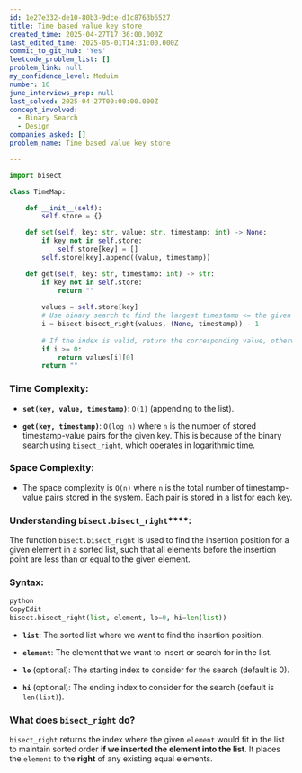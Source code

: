 ```yaml
---
id: 1e27e332-de10-80b3-9dce-d1c8763b6527
title: Time based value key store
created_time: 2025-04-27T17:36:00.000Z
last_edited_time: 2025-05-01T14:31:00.000Z
commit_to_git_hub: 'Yes'
leetcode_problem_list: []
problem_link: null
my_confidence_level: Meduim
number: 16
june_interviews_prep: null
last_solved: 2025-04-27T00:00:00.000Z
concept_involved:
  - Binary Search
  - Design
companies_asked: []
problem_name: Time based value key store

---
```


```python
import bisect

class TimeMap:

    def __init__(self):
        self.store = {}

    def set(self, key: str, value: str, timestamp: int) -> None:
        if key not in self.store:
            self.store[key] = []
        self.store[key].append((value, timestamp))

    def get(self, key: str, timestamp: int) -> str:
        if key not in self.store:
            return ""
        
        values = self.store[key]
        # Use binary search to find the largest timestamp <= the given timestamp
        i = bisect.bisect_right(values, (None, timestamp)) - 1
        
        # If the index is valid, return the corresponding value, otherwise return ""
        if i >= 0:
            return values[i][0]
        return ""

```

### **Time Complexity:**

*   **`set(key, value, timestamp)`**: `O(1)` (appending to the list).

*   **`get(key, timestamp)`**: `O(log n)` where `n` is the number of stored timestamp-value pairs for the given key. This is because of the binary search using `bisect_right`, which operates in logarithmic time.

### **Space Complexity:**

*   The space complexity is `O(n)` where `n` is the total number of timestamp-value pairs stored in the system. Each pair is stored in a list for each key.

### **Understanding** **`bisect.bisect_right`\*\*\*\*:**

The function `bisect.bisect_right` is used to find the insertion position for a given element in a sorted list, such that all elements before the insertion point are less than or equal to the given element.

### **Syntax:**

```python
python
CopyEdit
bisect.bisect_right(list, element, lo=0, hi=len(list))


```

*   **`list`**: The sorted list where we want to find the insertion position.

*   **`element`**: The element that we want to insert or search for in the list.

*   **`lo`** (optional): The starting index to consider for the search (default is 0).

*   **`hi`** (optional): The ending index to consider for the search (default is `len(list)`).

### **What does** **`bisect_right`** **do?**

`bisect_right` returns the index where the given `element` would fit in the list to maintain sorted order **if we inserted the element into the list**. It places the `element` to the **right** of any existing equal elements.
